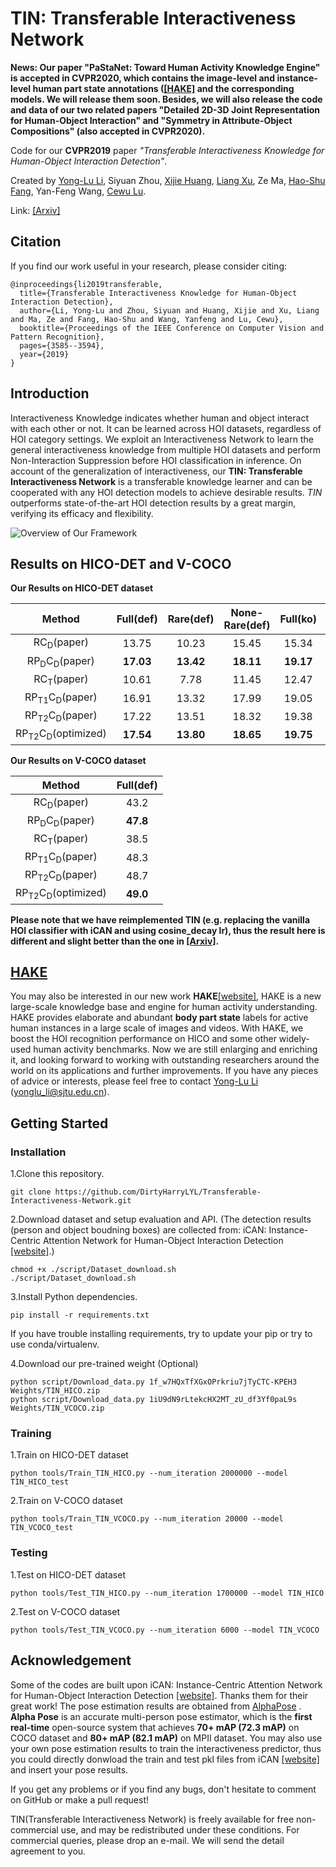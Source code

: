 
# TIN: Transferable Interactiveness Network   

**News: Our paper "PaStaNet: Toward Human Activity Knowledge Engine" is accepted in CVPR2020, which contains the image-level and instance-level human part state annotations ([[HAKE]](https://github.com/DirtyHarryLYL/HAKE) and the corresponding models. We will release them soon. Besides, we will also release the code and data of our two related papers "Detailed 2D-3D Joint Representation for Human-Object Interaction" and  "Symmetry in Attribute-Object Compositions" (also accepted in CVPR2020).**

Code for our **CVPR2019** paper *"Transferable Interactiveness Knowledge for Human-Object Interaction Detection"*.

Created by [Yong-Lu Li](https://dirtyharrylyl.github.io/), Siyuan Zhou, [Xijie Huang](https://huangowen.github.io/), [Liang Xu](https://liangxuy.github.io/), Ze Ma, [Hao-Shu Fang](https://fang-haoshu.github.io/), Yan-Feng Wang, [Cewu Lu](http://mvig.sjtu.edu.cn).

Link: [[Arxiv]](https://arxiv.org/abs/1811.08264)

## Citation
If you find our work useful in your research, please consider citing:
```
@inproceedings{li2019transferable,
  title={Transferable Interactiveness Knowledge for Human-Object Interaction Detection},
  author={Li, Yong-Lu and Zhou, Siyuan and Huang, Xijie and Xu, Liang and Ma, Ze and Fang, Hao-Shu and Wang, Yanfeng and Lu, Cewu},
  booktitle={Proceedings of the IEEE Conference on Computer Vision and Pattern Recognition},
  pages={3585--3594},
  year={2019}
}
```

## Introduction
Interactiveness Knowledge indicates whether human and object interact with each other or not. It can be learned across HOI datasets, regardless of HOI category settings. We exploit an Interactiveness Network to learn the general interactiveness knowledge from multiple HOI datasets and perform Non-Interaction Suppression before HOI classification in inference. On account of the generalization of interactiveness, our **TIN: Transferable Interactiveness Network** is a transferable knowledge learner and can be cooperated with any HOI detection models to achieve desirable results. *TIN* outperforms state-of-the-art HOI detection results by a great margin, verifying its efficacy and flexibility.

![Overview of Our Framework](https://github.com/DirtyHarryLYL/Transferable-Interactiveness-Network/blob/master/images/overview.jpg?raw=true)

## Results on HICO-DET and V-COCO

**Our Results on HICO-DET dataset**

|Method| Full(def) | Rare(def) | None-Rare(def)| Full(ko) | Rare(ko) | None-Rare(ko) |
|:---:|:---:|:---:|:---:|:---:|:---:|:---:|
|RC<sub>D</sub>(paper)| 13.75 | 10.23 | 15.45 | 15.34| 10.98|17.02|
|RP<sub>D</sub>C<sub>D</sub>(paper)| **17.03** | **13.42**| **18.11**| **19.17**| **15.51**|**20.26**|
|RC<sub>T</sub>(paper)| 10.61  | 7.78 | 11.45 | 12.47 | 8.87|13.54|
|RP<sub>T1</sub>C<sub>D</sub>(paper)| 16.91   | 13.32 | 17.99 | 19.05 | 15.22|20.19|
|RP<sub>T2</sub>C<sub>D</sub>(paper)| 17.22   | 13.51 | 18.32 | 19.38 | 15.38|20.57|
|RP<sub>T2</sub>C<sub>D</sub>(optimized)| **17.54**  | **13.80** | **18.65** | **19.75** | **15.70** |**20.96**|

**Our Results on V-COCO dataset**

|Method| Full(def) |
|:---:|:---:|
|RC<sub>D</sub>(paper)| 43.2|
|RP<sub>D</sub>C<sub>D</sub>(paper)| **47.8** |
|RC<sub>T</sub>(paper)| 38.5 |
|RP<sub>T1</sub>C<sub>D</sub>(paper)| 48.3  |
|RP<sub>T2</sub>C<sub>D</sub>(paper)| 48.7 |
|RP<sub>T2</sub>C<sub>D</sub>(optimized)| **49.0** |

**Please note that we have reimplemented TIN (e.g. replacing the vanilla HOI classifier with iCAN and using cosine_decay lr), thus the result here is different and slight better than the one in [[Arxiv]](https://arxiv.org/abs/1811.08264).**

## [HAKE](http://hake-mvig.cn/home/)
You may also be interested in our new work **HAKE**[[website]](http://hake-mvig.cn/home/), HAKE is a new large-scale knowledge base and engine for human activity understanding. HAKE provides elaborate and abundant **body part state** labels for active human instances in a large scale of images and videos. With HAKE, we boost the HOI recognition performance on HICO and some other widely-used human activity benchmarks. Now we are still enlarging and enriching it, and looking forward to working with outstanding researchers around the world on its applications and further improvements. If you have any pieces of advice or interests, please feel free to contact [Yong-Lu Li](https://dirtyharrylyl.github.io/) (yonglu_li@sjtu.edu.cn).

## Getting Started

### Installation

1.Clone this repository.

```
git clone https://github.com/DirtyHarryLYL/Transferable-Interactiveness-Network.git
```

2.Download dataset and setup evaluation and API. (The detection results (person and object boudning boxes) are collected from: iCAN: Instance-Centric Attention Network for Human-Object Interaction Detection [[website]](http://chengao.vision/iCAN/).)

```
chmod +x ./script/Dataset_download.sh 
./script/Dataset_download.sh
```

3.Install Python dependencies.

```
pip install -r requirements.txt
```

If you have trouble installing requirements, try to update your pip or try to use conda/virtualenv.

4.Download our pre-trained weight (Optional)

```
python script/Download_data.py 1f_w7HQxTfXGxOPrkriu7jTyCTC-KPEH3 Weights/TIN_HICO.zip
python script/Download_data.py 1iU9dN9rLtekcHX2MT_zU_df3Yf0paL9s Weights/TIN_VCOCO.zip
```

### Training

1.Train on HICO-DET dataset

```
python tools/Train_TIN_HICO.py --num_iteration 2000000 --model TIN_HICO_test
```

2.Train on V-COCO dataset

```
python tools/Train_TIN_VCOCO.py --num_iteration 20000 --model TIN_VCOCO_test
```

### Testing

1.Test on HICO-DET dataset

```
python tools/Test_TIN_HICO.py --num_iteration 1700000 --model TIN_HICO
```

2.Test on V-COCO dataset

```
python tools/Test_TIN_VCOCO.py --num_iteration 6000 --model TIN_VCOCO
```

## Acknowledgement

Some of the codes are built upon iCAN: Instance-Centric Attention Network for Human-Object Interaction Detection [[website]](http://chengao.vision/iCAN/ ). Thanks them for their great work! The pose estimation results are obtained from [AlphaPose](https://github.com/MVIG-SJTU/AlphaPose) . **Alpha Pose** is an accurate multi-person pose estimator, which is the **first real-time** open-source system that achieves **70+ mAP (72.3 mAP)** on COCO dataset and **80+ mAP (82.1 mAP)** on MPII dataset. You may also use your own pose estimation results to train the interactiveness predictor, thus you could directly donwload the train and test pkl files from iCAN [[website]](http://chengao.vision/iCAN/) and insert your pose results.

If you get any problems or if you find any bugs, don't hesitate to comment on GitHub or make a pull request! 

TIN(Transferable Interactiveness Network) is freely available for free non-commercial use, and may be redistributed under these conditions. For commercial queries, please drop an e-mail. We will send the detail agreement to you.
